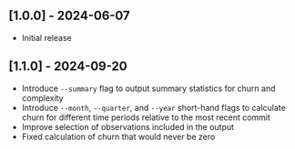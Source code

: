 ## [1.0.0] - 2024-06-07

- Initial release

## [1.1.0] - 2024-09-20

- Introduce `--summary` flag to output summary statistics for churn and complexity
- Introduce `--month`, `--quarter`, and `--year` short-hand flags to calculate churn for different time periods relative to the most recent commit
- Improve selection of observations included in the output
- Fixed calculation of churn that would never be zero
